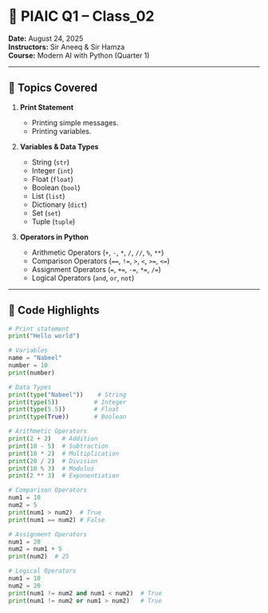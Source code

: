 # 📘 PIAIC Q1 – Class_02  

**Date:** August 24, 2025  
**Instructors:** Sir Aneeq & Sir Hamza  
**Course:** Modern AI with Python (Quarter 1)

---

## 🎯 Topics Covered  

1. **Print Statement**  
   - Printing simple messages.  
   - Printing variables.  

2. **Variables & Data Types**  
   - String (`str`)  
   - Integer (`int`)  
   - Float (`float`)  
   - Boolean (`bool`)  
   - List (`list`)  
   - Dictionary (`dict`)  
   - Set (`set`)  
   - Tuple (`tuple`)  

3. **Operators in Python**  
   - Arithmetic Operators (`+`, `-`, `*`, `/`, `//`, `%`, `**`)  
   - Comparison Operators (`==`, `!=`, `>`, `<`, `>=`, `<=`)  
   - Assignment Operators (`=`, `+=`, `-=`, `*=`, `/=`)  
   - Logical Operators (`and`, `or`, `not`)  

---

## 🐍 Code Highlights  

```python
# Print statement
print("Hello world")

# Variables
name = "Nabeel"
number = 10
print(number)

# Data Types
print(type("Nabeel"))    # String
print(type(5))          # Integer
print(type(5.5))        # Float
print(type(True))       # Boolean

# Arithmetic Operators
print(2 + 2)   # Addition
print(10 - 5)  # Subtraction
print(10 * 2)  # Multiplication
print(20 / 2)  # Division
print(10 % 3)  # Modulus
print(2 ** 3)  # Exponentiation

# Comparison Operators
num1 = 10
num2 = 5
print(num1 > num2)  # True
print(num1 == num2) # False

# Assignment Operators
num1 = 20
num2 = num1 + 5
print(num2)  # 25

# Logical Operators
num1 = 10
num2 = 20
print(num1 != num2 and num1 < num2)  # True
print(num1 != num2 or num1 > num2)   # True
```
